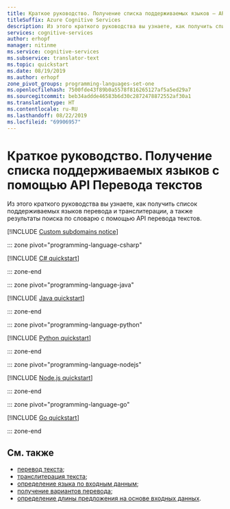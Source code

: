 ```yaml
---
title: Краткое руководство. Получение списка поддерживаемых языков — API Перевода текстов
titleSuffix: Azure Cognitive Services
description: Из этого краткого руководства вы узнаете, как получить список поддерживаемых языков перевода и транслитерации, а также результаты поиска по словарю с помощью API перевода текстов.
services: cognitive-services
author: erhopf
manager: nitinme
ms.service: cognitive-services
ms.subservice: translator-text
ms.topic: quickstart
ms.date: 08/19/2019
ms.author: erhopf
zone_pivot_groups: programming-languages-set-one
ms.openlocfilehash: 7500fde43f89b0a5578f816265127af5a5ed29a7
ms.sourcegitcommit: beb34addde46583b6d30c2872478872552af30a1
ms.translationtype: HT
ms.contentlocale: ru-RU
ms.lasthandoff: 08/22/2019
ms.locfileid: "69906957"
---
```

# <a name="quickstart-use-the-translator-text-api-to-get-a-list-of-supported-languages"></a>Краткое руководство. Получение списка поддерживаемых языков с помощью API Перевода текстов

Из этого краткого руководства вы узнаете, как получить список поддерживаемых языков перевода и транслитерации, а также результаты поиска по словарю с помощью API перевода текстов.

[!INCLUDE [Custom subdomains notice](../../../includes/cognitive-services-custom-subdomains-note.md)]

::: zone pivot="programming-language-csharp"

[!INCLUDE [C# quickstart](includes/languages-csharp.md)]

::: zone-end

::: zone pivot="programming-language-java"

[!INCLUDE [Java quickstart](includes/languages-java.md)]

::: zone-end

::: zone pivot="programming-language-python"

[!INCLUDE [Python quickstart](includes/languages-python.md)]

::: zone-end

::: zone pivot="programming-language-nodejs"

[!INCLUDE [Node.js quickstart](includes/languages-nodejs.md)]

::: zone-end

::: zone pivot="programming-language-go"

[!INCLUDE [Go quickstart](includes/languages-go.md)]

::: zone-end

## <a name="see-also"></a>См. также

* [перевод текста](quickstart-translate.md);
* [транслитерация текста](quickstart-transliterate.md);
* [определение языка по входным данным](quickstart-detect.md);
* [получение вариантов перевода](quickstart-dictionary.md);
* [определение длины предложения на основе входных данных](quickstart-sentences.md).
